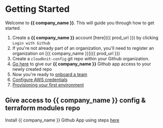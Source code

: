 # Getting Started

Welcome to **{{ company_name }}**. This will guide you through how to get started.

1. Create a **{{ company_name }}** account [here]({{ prod_url }}) by clicking `Login with Github`
1. If you're not already part of an organization, you'll need to register an organization on [{{ company_name }}]({{ prod_url }})
1. Create a `cloudknit-config` git repo within your Github organization.
1. [Go here](/getting_started/install_github_app) to give our **{{ company_name }}** Github app access to your newly created repo
1. Now you're ready to [onboard a team](/getting_started/onboard_team)
1. [Configure AWS credentials](/settings/aws_credentials)
1. [Provisioning your first environment](/getting_started/hello_world)

## Give access to {{ company_name }} config & terraform modules repo

Install {{ company_name }} Github App using steps [here](/getting_started/install_github_app)
